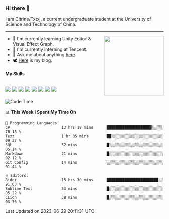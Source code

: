 ### Hi there 👋

I am Citrine/Txtxj, a current undergraduate student at the University of Science and Technology of China.

---

<img align="right" height="190" src="http://github-profile-summary-cards.vercel.app/api/cards/stats?username=txtxj&theme=vue">

- 🌱 I'm currently learning Unity Editor & Visual Effect Graph.
- 🐶 I'm currently interning at Tencent.
- 💬 Ask me about anything [here](https://github.com/txtxj/txtxj/issues).
- 🕊️ [Here](https://txtxj.top) is my blog.

#### My Skills

![](https://img.shields.io/badge/C%23-239120?logo=csharp&logoColor=fff)
![](https://img.shields.io/badge/Unity-000000?logo=unity&logoColor=fff)
![](https://img.shields.io/badge/Python-3e74a2?logo=python&logoColor=fff)
![](https://img.shields.io/badge/C++-65318e?logo=cplusplus&logoColor=fff)
![](https://img.shields.io/badge/C-5654a2?logo=c&logoColor=fff)
![](https://img.shields.io/badge/Blender-f5792a?logo=blender&logoColor=fff)
![](https://img.shields.io/badge/MS%20SQL-cc2927?logo=microsoftsqlserver&logoColor=fff)
![](https://img.shields.io/badge/My%20SQL-4479a1?logo=mysql&logoColor=fff)
---

<!--START_SECTION:waka-->
![Code Time](http://img.shields.io/badge/Code%20Time-1%2C074%20hrs%2031%20mins-blue)

📊 **This Week I Spent My Time On** 

```text
💬 Programming Languages: 
C#                       13 hrs 19 mins      ████████████████████░░░░░   78.18 % 
Text                     1 hr 35 mins        ██░░░░░░░░░░░░░░░░░░░░░░░   09.37 % 
SQL                      52 mins             █░░░░░░░░░░░░░░░░░░░░░░░░   05.14 % 
Markdown                 21 mins             █░░░░░░░░░░░░░░░░░░░░░░░░   02.12 % 
Git Config               14 mins             ░░░░░░░░░░░░░░░░░░░░░░░░░   01.44 % 

🔥 Editors: 
Rider                    15 hrs 30 mins      ███████████████████████░░   91.03 % 
Sublime Text             53 mins             █░░░░░░░░░░░░░░░░░░░░░░░░   05.22 % 
CLion                    38 mins             █░░░░░░░░░░░░░░░░░░░░░░░░   03.76 % 
```


 Last Updated on 2023-06-29 20:11:31 UTC
<!--END_SECTION:waka-->

